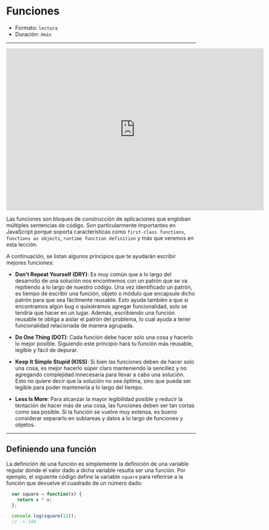 # Funciones

* Formato: `lectura`
* Duración: `Xmin`

***

<iframe src="https://goo.gl/hsqvjb" frameborder="0" width="684" height="430"
allowfullscreen="true" mozallowfullscreen="true" webkitallowfullscreen="true">
</iframe>

Las funciones son bloques de construcción de aplicaciones que engloban múltiples
sentencias de código. Son particularmente importantes en JavaScript porque
soporta características como `first-class functions`, `functions as objects`,
`runtime function definition` y más que veremos en esta lección.

A continuación, se listan algunos principios que te ayudarán escribir mejores
funciones:

* **Don't Repeat Yourself (DRY)**: Es muy común que a lo largo del desarrollo de
  una solución nos encontremos con un patrón que se va repitiendo a lo largo de
  nuestro código. Una vez identificado un patrón, es tiempo de escribir una
  función, objeto o módulo que encapsule dicho patrón para que sea fácilmente
  reusable. Esto ayuda también a que si encontramos algún bug o quisiéramos
  agregar funcionalidad, solo se tendría que hacer en un lugar. Además,
  escribiendo una función reusable te obliga a aislar el patrón del problema, lo
  cual ayuda a tener funcionalidad relacionada de manera agrupada.

* **Do One Thing (DOT)**: Cada función debe hacer solo una cosa y hacerlo lo
  mejor posible. Siguiendo este principio hará tu función más reusable, legible y
  fácil de depurar.

* **Keep It Simple Stupid (KISS)**: Si bien las funciones deben de hacer solo
  una cosa, es mejor hacerlo súper claro manteniendo la sencillez y no agregando
  complejidad innecesaria para llevar a cabo una solución. Esto no quiere decir
  que la solución no sea óptima, sino que pueda ser legible para poder mantenerla
  a lo largo del tiempo.

* **Less Is More**: Para alcanzar la mayor legibilidad posible y reducir la
  tentación de hacer más de una cosa, las funciones deben ser tan cortas como sea
  posible. Si la función se vuelve muy extensa, es bueno considerar separarlo en
  subtareas y datos a lo largo de funciones y objetos.

***

## Definiendo una función

La definición de una función es simplemente la definición de una variable
regular donde el valor dado a dicha variable resulta ser una función. Por
ejemplo, el siguiente código define la variable `square` para referirse a la
función que devuelve el cuadrado de un número dado:

```js
  var square = function(x) {
    return x * x;
  };

  console.log(square(12));
  // -> 144
```
